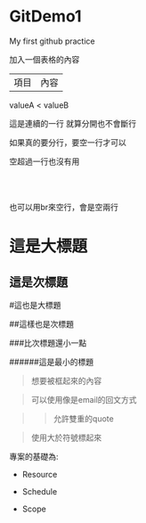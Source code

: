 GitDemo1
========

My first github practice

加入一個表格的內容

<table>
<tr>
<td>項目</td>
<td>內容</td>
</tr>

</table>

valueA < valueB

這是連續的一行
就算分開也不會斷行

如果真的要分行，要空一行才可以


空超過一行也沒有用

<br/> 
<br/>

也可以用br來空行，會是空兩行

這是大標題
==========

這是次標題
----------

#這也是大標題

##這樣也是次標題

###比次標題還小一點

######這是最小的標題

> 想要被框起來的內容

> 可以使用像是email的回文方式

>> 允許雙重的quote

> 使用大於符號標起來

專案的基礎為:

- Resource
* Schedule
+ Scope


